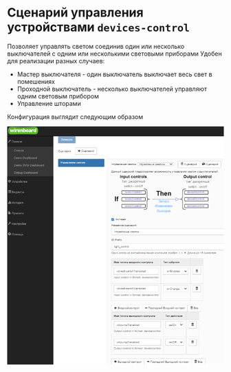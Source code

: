 # Сценарий управления устройствами `devices-control`

Позволяет управлять светом соединив один или несколько выключателей с одним или несколькими световыми приборами
Удобен для реализации разных случаев:

- Мастер выключателя - один выключатель выключает весь свет в помешениях
- Проходной выключатель - несколько выключателей управляют одним световым прибором
- Управление шторами

Конфигурация выглядит следующим образом

![alt text](doc/image.png)